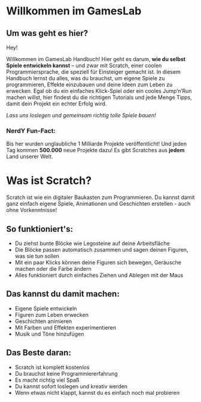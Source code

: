 # Willkommen im GamesLab

## Um was geht es hier?

Hey! 

Willkommen im GamesLab Handbuch! Hier geht es darum, **wie du selbst Spiele entwickeln kannst** – und zwar mit Scratch, einer coolen Programmiersprache, die speziell für Einsteiger gemacht ist. In diesem Handbuch lernst du alles, was du brauchst, um eigene Spiele zu programmieren, Effekte einzubauen und deine Ideen zum Leben zu erwecken. Egal ob du ein einfaches Klick-Spiel oder ein cooles Jump’n’Run machen willst, hier findest du die richtigen Tutorials und jede Menge Tipps, damit dein Projekt ein echter Erfolg wird. 

*Lass uns loslegen und gemeinsam richtig tolle Spiele bauen!*





### NerdY Fun-Fact: 

Bis her wurden unglaubliche 1 Milliarde Projekte veröffentlicht! Und jeden Tag kommen **500.000** neue Projekte dazu! Es gibt Scratches aus **jedem** Land unserer Welt.

# Was ist Scratch?

Scratch ist wie ein digitaler Baukasten zum Programmieren. Du kannst damit ganz einfach eigene Spiele, Animationen und Geschichten erstellen - auch ohne Vorkenntnisse!

## So funktioniert's:

- Du ziehst bunte Blöcke wie Legosteine auf deine Arbeitsfläche
- Die Blöcke passen automatisch zusammen und sagen deinen Figuren, was sie tun sollen
- Mit ein paar Klicks können deine Figuren sich bewegen, Geräusche machen oder die Farbe ändern
- Alles funktioniert durch einfaches Ziehen und Ablegen mit der Maus

## Das kannst du damit machen:

- Eigene Spiele entwickeln
- Figuren zum Leben erwecken
- Geschichten animieren
- Mit Farben und Effekten experimentieren
- Musik und Töne hinzufügen

## Das Beste daran:

- Scratch ist komplett kostenlos
- Du brauchst keine Programmiererfahrung
- Es macht richtig viel Spaß
- Du kannst sofort loslegen und kreativ werden
- Wenn etwas nicht klappt, kannst du es einfach noch mal probieren

